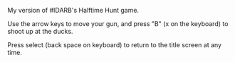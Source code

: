 My version of #IDARB's Halftime Hunt game.

Use the arrow keys to move your gun, and press "B" (x on the keyboard) to shoot up at the ducks.

Press select (back space on keyboard) to return to the title screen at any time.